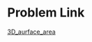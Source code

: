 # Problem Link
[3D_aurface_area](https://www.hackerrank.com/challenges/3d-surface-area/problem?h_r=internal-search)

